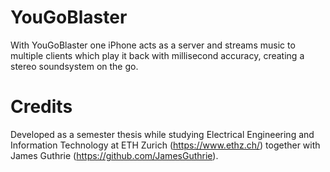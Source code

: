 # YouGoBlaster
With YouGoBlaster one iPhone acts as a server and streams music to multiple clients which play it back with millisecond accuracy, creating a stereo soundsystem on the go.

# Credits
Developed as a semester thesis while studying Electrical Engineering and Information Technology at ETH Zurich (https://www.ethz.ch/) together with James Guthrie (https://github.com/JamesGuthrie).
